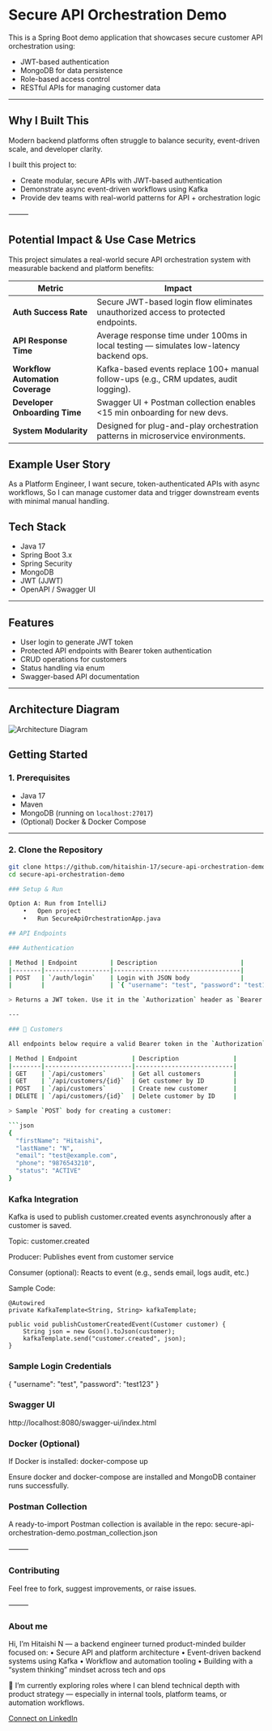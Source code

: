 # Secure API Orchestration Demo

This is a Spring Boot demo application that showcases secure customer API orchestration using:
- JWT-based authentication
- MongoDB for data persistence
- Role-based access control
- RESTful APIs for managing customer data

---
## Why I Built This

Modern backend platforms often struggle to balance security, event-driven scale, and developer clarity.

I built this project to:
- Create modular, secure APIs with JWT-based authentication
- Demonstrate async event-driven workflows using Kafka
- Provide dev teams with real-world patterns for API + orchestration logic

⸻
## Potential Impact & Use Case Metrics

This project simulates a real-world secure API orchestration system with measurable backend and platform benefits:

| Metric                             | Impact                                                                 |
|-----------------------------------|------------------------------------------------------------------------|
|  **Auth Success Rate**          | Secure JWT-based login flow eliminates unauthorized access to protected endpoints. |
|  **API Response Time**           | Average response time under 100ms in local testing — simulates low-latency backend ops. |
|  **Workflow Automation Coverage**| Kafka-based events replace 100+ manual follow-ups (e.g., CRM updates, audit logging). |
|  **Developer Onboarding Time**  | Swagger UI + Postman collection enables <15 min onboarding for new devs. |
|  **System Modularity**          | Designed for plug-and-play orchestration patterns in microservice environments. |


## Example User Story

As a Platform Engineer,
I want secure, token-authenticated APIs with async workflows,
So I can manage customer data and trigger downstream events with minimal manual handling.


## Tech Stack

- Java 17
- Spring Boot 3.x
- Spring Security
- MongoDB
- JWT (JJWT)
- OpenAPI / Swagger UI

---

## Features

- User login to generate JWT token
- Protected API endpoints with Bearer token authentication
- CRUD operations for customers
- Status handling via enum
- Swagger-based API documentation

---
## Architecture Diagram
![Architecture Diagram](docs/architecture_diagram.jpeg)

## Getting Started

### 1. Prerequisites

- Java 17
- Maven
- MongoDB (running on `localhost:27017`)
- (Optional) Docker & Docker Compose

---

### 2. Clone the Repository

```bash
git clone https://github.com/hitaishin-17/secure-api-orchestration-demo.git
cd secure-api-orchestration-demo

### Setup & Run

Option A: Run from IntelliJ
	•	Open project
	•	Run SecureApiOrchestrationApp.java

## API Endpoints

### Authentication

| Method | Endpoint         | Description                       |
|--------|------------------|-----------------------------------|
| POST   | `/auth/login`    | Login with JSON body              |
|        |                  | `{ "username": "test", "password": "test123" }` |

> Returns a JWT token. Use it in the `Authorization` header as `Bearer <token>`.

---

### 👤 Customers

All endpoints below require a valid Bearer token in the `Authorization` header.

| Method | Endpoint               | Description               |
|--------|------------------------|---------------------------|
| GET    | `/api/customers`       | Get all customers         |
| GET    | `/api/customers/{id}`  | Get customer by ID        |
| POST   | `/api/customers`       | Create new customer       |
| DELETE | `/api/customers/{id}`  | Delete customer by ID     |

> Sample `POST` body for creating a customer:

```json
{
  "firstName": "Hitaishi",
  "lastName": "N",
  "email": "test@example.com",
  "phone": "9876543210",
  "status": "ACTIVE"
}
```

### Kafka Integration

Kafka is used to publish customer.created events asynchronously after a customer is saved.

Topic: customer.created

Producer: Publishes event from customer service

Consumer (optional): Reacts to event (e.g., sends email, logs audit, etc.)

Sample Code:

```
@Autowired
private KafkaTemplate<String, String> kafkaTemplate;

public void publishCustomerCreatedEvent(Customer customer) {
    String json = new Gson().toJson(customer);
    kafkaTemplate.send("customer.created", json);
}
```
### Sample Login Credentials
{
  "username": "test",
  "password": "test123"
}

### Swagger UI
http://localhost:8080/swagger-ui/index.html

### Docker (Optional)

If Docker is installed:
docker-compose up

Ensure docker and docker-compose are installed and MongoDB container runs successfully.

### Postman Collection

A ready-to-import Postman collection is available in the repo:
secure-api-orchestration-demo.postman_collection.json

⸻

### Contributing

Feel free to fork, suggest improvements, or raise issues.

⸻
### About me
Hi, I’m Hitaishi N — a backend engineer turned product-minded builder focused on:
	•	Secure API and platform architecture
	•	Event-driven backend systems using Kafka
	•	Workflow and automation tooling
	•	Building with a “system thinking” mindset across tech and ops

📌 I’m currently exploring roles where I can blend technical depth with product strategy — especially in internal tools, platform teams, or automation workflows.

[Connect on LinkedIn](www.linkedin.com/in/hitaishi-n-grovista)


